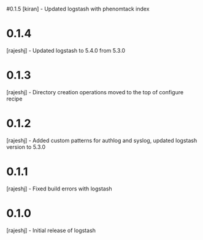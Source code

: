 #0.1.5
[kiran] - Updated logstash with phenomtack index
# 0.1.4
[rajeshj] - Updated logstash to 5.4.0 from 5.3.0
# 0.1.3
[rajeshj] - Directory creation operations moved to the top of configure recipe  
# 0.1.2
[rajeshj] - Added custom patterns for authlog and syslog, updated logstash version to 5.3.0
# 0.1.1
[rajeshj] - Fixed build errors with logstash
# 0.1.0
[rajeshj] - Initial release of logstash
